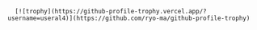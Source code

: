       [![trophy](https://github-profile-trophy.vercel.app/?username=useral4)](https://github.com/ryo-ma/github-profile-trophy)
